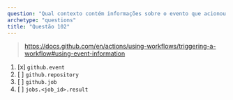 ```yaml
---
question: "Qual contexto contém informações sobre o evento que acionou a execução de um workflow?"
archetype: "questions"
title: "Questão 102"
---
```


> https://docs.github.com/en/actions/using-workflows/triggering-a-workflow#using-event-information
1. [x] `github.event`
1. [ ] `github.repository`
1. [ ] `github.job`
1. [ ] `jobs.<job_id>.result`

